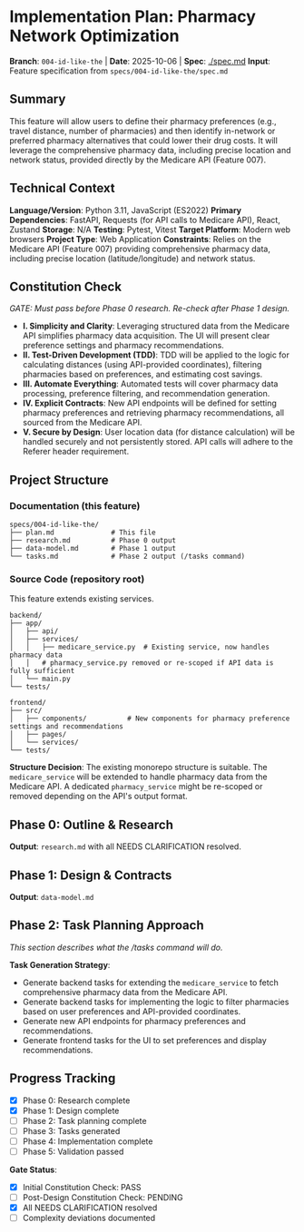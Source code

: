 # Implementation Plan: Pharmacy Network Optimization

**Branch**: `004-id-like-the` | **Date**: 2025-10-06 | **Spec**: [./spec.md](./spec.md)
**Input**: Feature specification from `specs/004-id-like-the/spec.md`

## Summary
This feature will allow users to define their pharmacy preferences (e.g., travel distance, number of pharmacies) and then identify in-network or preferred pharmacy alternatives that could lower their drug costs. It will leverage the comprehensive pharmacy data, including precise location and network status, provided directly by the Medicare API (Feature 007).

## Technical Context
**Language/Version**: Python 3.11, JavaScript (ES2022)
**Primary Dependencies**: FastAPI, Requests (for API calls to Medicare API), React, Zustand
**Storage**: N/A
**Testing**: Pytest, Vitest
**Target Platform**: Modern web browsers
**Project Type**: Web Application
**Constraints**: Relies on the Medicare API (Feature 007) providing comprehensive pharmacy data, including precise location (latitude/longitude) and network status.

## Constitution Check
*GATE: Must pass before Phase 0 research. Re-check after Phase 1 design.*

- **I. Simplicity and Clarity**: Leveraging structured data from the Medicare API simplifies pharmacy data acquisition. The UI will present clear preference settings and pharmacy recommendations.
- **II. Test-Driven Development (TDD)**: TDD will be applied to the logic for calculating distances (using API-provided coordinates), filtering pharmacies based on preferences, and estimating cost savings.
- **III. Automate Everything**: Automated tests will cover pharmacy data processing, preference filtering, and recommendation generation.
- **IV. Explicit Contracts**: New API endpoints will be defined for setting pharmacy preferences and retrieving pharmacy recommendations, all sourced from the Medicare API.
- **V. Secure by Design**: User location data (for distance calculation) will be handled securely and not persistently stored. API calls will adhere to the Referer header requirement.

## Project Structure

### Documentation (this feature)
```
specs/004-id-like-the/
├── plan.md              # This file
├── research.md          # Phase 0 output
├── data-model.md        # Phase 1 output
└── tasks.md             # Phase 2 output (/tasks command)
```

### Source Code (repository root)
This feature extends existing services.
```
backend/
├── app/
│   ├── api/
│   ├── services/        
│   │   ├── medicare_service.py  # Existing service, now handles pharmacy data
│   │   # pharmacy_service.py removed or re-scoped if API data is fully sufficient
│   └── main.py
└── tests/

frontend/
├── src/
│   ├── components/          # New components for pharmacy preference settings and recommendations
│   ├── pages/
│   └── services/       
└── tests/
```

**Structure Decision**: The existing monorepo structure is suitable. The `medicare_service` will be extended to handle pharmacy data from the Medicare API. A dedicated `pharmacy_service` might be re-scoped or removed depending on the API's output format.

## Phase 0: Outline & Research
**Output**: `research.md` with all NEEDS CLARIFICATION resolved.

## Phase 1: Design & Contracts
**Output**: `data-model.md`

## Phase 2: Task Planning Approach
*This section describes what the /tasks command will do.*

**Task Generation Strategy**:
- Generate backend tasks for extending the `medicare_service` to fetch comprehensive pharmacy data from the Medicare API.
- Generate backend tasks for implementing the logic to filter pharmacies based on user preferences and API-provided coordinates.
- Generate new API endpoints for pharmacy preferences and recommendations.
- Generate frontend tasks for the UI to set preferences and display recommendations.

## Progress Tracking
- [X] Phase 0: Research complete
- [X] Phase 1: Design complete
- [ ] Phase 2: Task planning complete
- [ ] Phase 3: Tasks generated
- [ ] Phase 4: Implementation complete
- [ ] Phase 5: Validation passed

**Gate Status**:
- [X] Initial Constitution Check: PASS
- [ ] Post-Design Constitution Check: PENDING
- [X] All NEEDS CLARIFICATION resolved
- [ ] Complexity deviations documented
